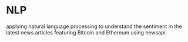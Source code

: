 # NLP

applying natural language processing to understand the sentiment in the latest news articles featuring Bitcoin and Ethereum using newsapi
